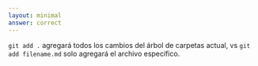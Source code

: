 ```yaml
---
layout: minimal
answer: correct
---
```


<!-- `git add .` will add all changes from the current folder tree, vs `git add filename.md` will only add the specific file. -->
`git add .` agregará todos los cambios del árbol de carpetas actual, vs `git add filename.md` solo agregará el archivo específico.